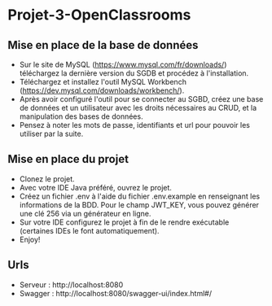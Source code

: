 # Projet-3-OpenClassrooms
## Mise en place de la base de données
- Sur le site de MySQL (https://www.mysql.com/fr/downloads/) téléchargez la dernière version du SGDB et procédez à l'installation.
- Téléchargez et installez l'outil MySQL Workbench (https://dev.mysql.com/downloads/workbench/).
- Après avoir configuré l'outil pour se connecter au SGBD, créez une base de données et un utilisateur avec les droits nécessaires au CRUD, et la manipulation des bases de données.
- Pensez à noter les mots de passe, identifiants et url pour pouvoir les utiliser par la suite.
## Mise en place du projet
- Clonez le projet.
- Avec votre IDE Java préféré, ouvrez le projet.
- Créez un fichier .env à l'aide du fichier .env.example en renseignant les informations de la BDD. Pour le champ JWT_KEY, vous pouvez générer une clé 256 via un générateur en ligne.
- Sur votre IDE configurez le projet à fin de le rendre exécutable (certaines IDEs le font automatiquement). 
- Enjoy!
## Urls
- Serveur : http://localhost:8080
- Swagger : http://localhost:8080/swagger-ui/index.html#/
